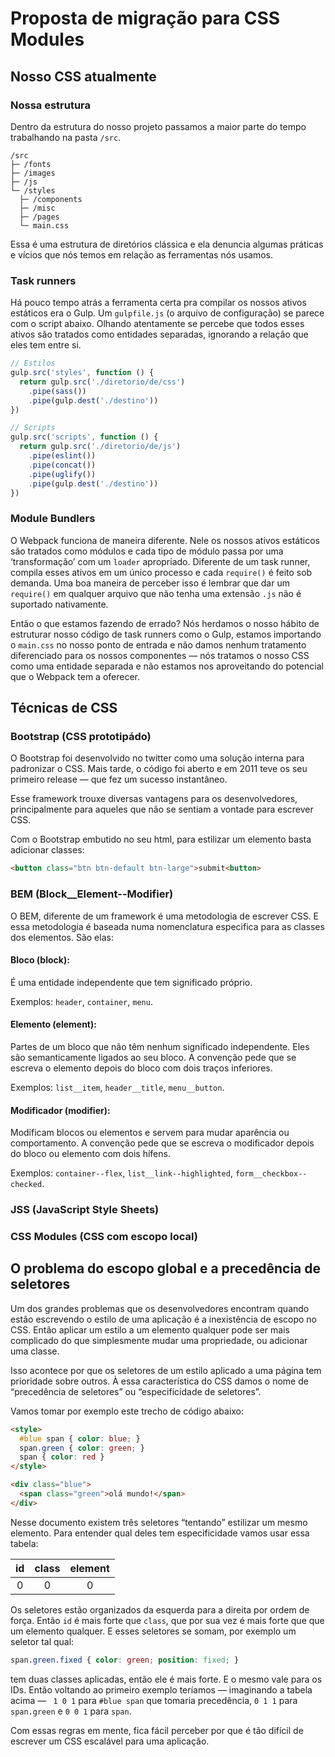 # Proposta de migração para CSS Modules

## Nosso CSS atualmente

### Nossa estrutura

Dentro da estrutura do nosso projeto passamos a maior parte do tempo trabalhando na pasta `/src`.

```
/src
├─ /fonts
├─ /images
├─ /js
└─ /styles
  ├─ /components
  ├─ /misc
  ├─ /pages
  └─ main.css
```

Essa é uma estrutura de diretórios clássica e ela denuncia algumas práticas e vícios que nós temos em relação as ferramentas nós usamos.

### Task runners

Há pouco tempo atrás a ferramenta certa pra compilar os nossos ativos estáticos era o Gulp. Um `gulpfile.js` (o arquivo de configuração) se parece com o script abaixo. Olhando atentamente se percebe que todos esses ativos são tratados como entidades separadas, ignorando a relação que eles tem entre si.

```js
// Estilos
gulp.src('styles', function () {
  return gulp.src('./diretorio/de/css')
    .pipe(sass())
    .pipe(gulp.dest('./destino'))
})

// Scripts
gulp.src('scripts', function () {
  return gulp.src('./diretorio/de/js')
    .pipe(eslint())
    .pipe(concat())
    .pipe(uglify())
    .pipe(gulp.dest('./destino'))
})
```


### Module Bundlers

O Webpack funciona de maneira diferente. Nele os nossos ativos estáticos são tratados como módulos e cada tipo de módulo passa por uma ‘transformação’ com um `loader` apropriado. Diferente de um task runner, compila esses ativos em um único processo e cada `require()` é feito sob demanda. Uma boa maneira de perceber isso é lembrar que dar um `require()` em qualquer arquivo que não tenha uma extensão `.js` não é suportado nativamente.

Então o que estamos fazendo de errado? Nós herdamos o nosso hábito de estruturar nosso código de task runners como o Gulp, estamos importando o `main.css` no nosso ponto de entrada e não damos nenhum tratamento diferenciado para os nossos componentes — nós tratamos o nosso CSS como uma entidade separada e não estamos nos aproveitando do potencial que o Webpack tem a oferecer.

## Técnicas de CSS

### Bootstrap (CSS prototipádo)

O Bootstrap foi desenvolvido no twitter como uma solução interna para padronizar o CSS. Mais tarde, o código foi aberto e em 2011 teve os seu primeiro release — que fez um sucesso instantâneo.

Esse framework trouxe diversas vantagens para os desenvolvedores, principalmente para aqueles que não se sentiam a vontade para escrever CSS.

Com o Bootstrap embutido no seu html, para estilizar um elemento  basta adicionar classes:

```html
<button class="btn btn-default btn-large">submit<button>
```

### BEM (Block__Element--Modifier)

O BEM, diferente de um framework é uma metodologia de escrever CSS. E essa metodologia é baseada numa nomenclatura especifica para as classes dos elementos. São elas:

#### Bloco (block):

É uma entidade independente que tem significado próprio.

Exemplos: `header`, `container`, `menu`.

#### Elemento (element):

Partes de um bloco que não têm nenhum significado independente. Eles são semanticamente ligados ao seu bloco. A convenção pede que se escreva o elemento depois do bloco com dois traços inferiores.

Exemplos: `list__item`, `header__title`, `menu__button`.

#### Modificador (modifier):

Modificam blocos ou elementos e servem para mudar aparência ou comportamento. A convenção pede que se escreva o modificador depois do bloco ou elemento com dois hífens.

Exemplos: `container--flex`, `list__link--highlighted`, `form__checkbox--checked`.

### JSS (JavaScript Style Sheets)

### CSS Modules (CSS com escopo local)


## O problema do escopo global e a precedência de seletores

Um dos grandes problemas que os desenvolvedores encontram quando estão escrevendo o estilo de uma aplicação é a inexistência de escopo no CSS. Então aplicar um estilo a um elemento qualquer pode ser mais complicado do que simplesmente mudar uma propriedade, ou adicionar uma classe.

Isso acontece por que os seletores de um estilo aplicado a uma página tem prioridade sobre outros. À essa característica do CSS  damos o nome de “precedência de seletores” ou “especificidade de seletores”.

Vamos tomar por exemplo este trecho de código abaixo:

```html
<style>
  #blue span { color: blue; }
  span.green { color: green; }
  span { color: red }
</style>

<div class="blue">
  <span class="green">olá mundo!</span>
</div>
```

Nesse documento existem três seletores “tentando” estilizar um mesmo elemento. Para entender qual deles tem especificidade vamos usar essa tabela:

| id | class | element |
|:--:|:-----:|:-------:|
| 0  | 0     | 0       |

Os seletores estão organizados da esquerda para a direita por ordem de força. Então `id` é mais forte que `class`, que por sua vez é mais forte que que um elemento qualquer. E esses seletores se somam, por exemplo um seletor tal qual:

```css
span.green.fixed { color: green; position: fixed; }
```

tem duas classes aplicadas, então ele é mais forte. E o mesmo vale para os IDs. Então voltando ao primeiro exemplo teríamos — imaginando a tabela acima — ` 1 0 1` para `#blue span` que tomaria precedência, `0 1 1` para `span.green` e `0 0 1` para `span`.

Com essas regras em mente, fica fácil perceber por que é tão difícil de escrever um CSS escalável para uma aplicação.